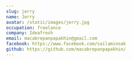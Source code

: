 ```yaml
---
slug: jerry
name: Jerry
avatar: /static/images/jerry.jpg
occupation: freelance
company: Ideafresh
email: macabrepanpapakhin@gmail.com
facebook: https://www.facebook.com/sailaminoak
github: https://github.com/macabrepanpapakhin/
---
```

